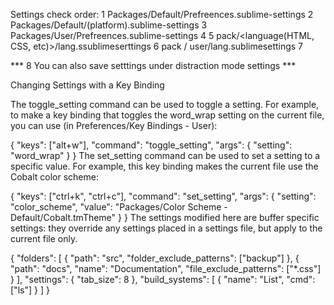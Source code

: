 Settings check order:
1 Packages/Default/Prefreences.sublime-settings
2 Packages/Default/(platform).sublime-settings
3 Packages/User/Prefreences.sublime-settings
4 <project>
5 pack/<language(HTML, CSS, etc)>/lang.ssublimeserttings
6 pack / user/lang.sublimesettings
7 <buffer settings>

***  8 You can also save setttings under distraction mode settings *** 

Changing Settings with a Key Binding

The toggle_setting command can be used to toggle a setting. For example, to make a key binding that toggles the word_wrap setting on the current file, you can use (in Preferences/Key Bindings - User):

{
    "keys": ["alt+w"],
    "command": "toggle_setting",
    "args":
    {
        "setting": "word_wrap"
    }
}
The set_setting command can be used to set a setting to a specific value. For example, this key binding makes the current file use the Cobalt color scheme:

{
    "keys": ["ctrl+k", "ctrl+c"],
    "command": "set_setting",
    "args":
    {
        "setting": "color_scheme",
        "value": "Packages/Color Scheme - Default/Cobalt.tmTheme"
    }
}
The settings modified here are buffer specific settings: they override any settings placed in a settings file, but apply to the current file only.



{
    "folders":
    [
        {
            "path": "src",
            "folder_exclude_patterns": ["backup"]
        },
        {
            "path": "docs",
            "name": "Documentation",
            "file_exclude_patterns": ["*.css"]
        }
    ],
    "settings":
    {
        "tab_size": 8
    },
    "build_systems":
    [
        {
            "name": "List",
            "cmd": ["ls"]
        }
    ]
}



